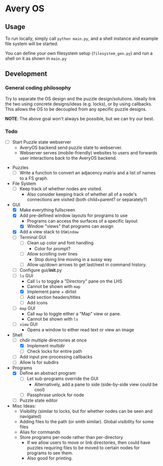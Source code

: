 # Avery OS

## Usage

To run locally, simply call `python main.py`, and a shell instance and example
file system will be started.

You can define your own filesystem setup (`filesystem_gen.py`) and run a shell 
on it as shown in `main.py`

## Development

### General coding philosophy

Try to separate the OS design and the puzzle design/solutions. Ideally link
the two using concrete designs/ideas (e.g. locks), or by using callbacks. This
allows the OS to be decoupled from any specific puzzle designs.

**NOTE**: The above goal won't always be possible, but we can try our best.

### Todo

- [ ] Start Puzzle state webserver
  - AveryOS backend send puzzle state to webserver.
  - Webserver serves (mobile-friendly) websites to users and forwards user interactions
    back to the AveryOS backend.
- Puzzles
  - [ ] Write a function to convert an adjacency matrix and a list of names to a
        FS graph.
- File System
  - [ ] Keep track of whether nodes are visited.
    - Also consider keeping track of whether all of a node's connections are
      visited (both child+parent? or separately?)
- GUI
  - [x] Make everything fullscreen
  - [x] Add pre-defined window layouts for programs to use
    - Programs can access the surfaces of a specific layout
    - [x] Window "views" that programs can assign
  - [x] Add a view stack to `OSWindow`
  - [ ] Terminal GUI
    - [ ] Clean up color and font handling
      - Color for prompt?
    - [ ] Allow scrolling over lines
      - Stop doing line moving in a sussy way
    - [ ] Allow up/down arrows to get last/next in command history.
  - [ ] Configure gui/__init__.py
  - [ ] `ls` GUI
    - Call `ls` to toggle a "Directory" pane on the LHS
    - Cannot be shown with `map`
    - [x] Implement pane + dirlist
    - [ ] Add section headers/titles
    - [ ] Add icons
  - [ ] `map` GUI
    - Call `map` to toggle either a "Map" view or pane.
    - Cannot be shown with `ls`
  - [ ] `view` GUI
    - Opens a window to either read text or view an image
- Shell
  - [ ] chdir multiple directories at once
    - [x] Implement multidir
    - [ ] Check locks for entire path
  - [ ] Add input pre-processing callbacks
  - [ ] Allow ls for subdirs
- Programs
  - [x] Define an abstract program
    - [ ] Let sub-programs override the GUI
      - Alternatively, add a pane to side (side-by-side view could be cool)
    - [ ] Passphrase unlock for node
  - [ ] Puzzle state editor

- Misc Ideas:
  - Visibility (similar to locks, but for whether nodes can be seen and navigated)
  - Adding files to the path (or smth similar). Global visibility for some files
  - Alias for commands
  - Store programs per-node rather than per-directory
    - If we allow users to move or link directories, then could have puzzles
      requiring files to be moved to certain nodes for programs to see them.
    - Also good for printing.
